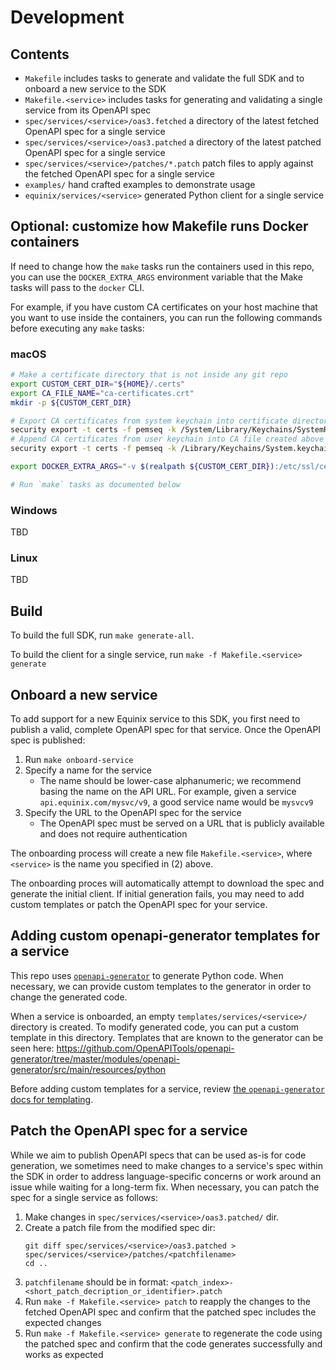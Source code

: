# Development

## Contents

- `Makefile` includes tasks to generate and validate the full SDK and to onboard a new service to the SDK
- `Makefile.<service>` includes tasks for generating and validating a single service from its OpenAPI spec
- `spec/services/<service>/oas3.fetched` a directory of the latest fetched OpenAPI spec for a single service
- `spec/services/<service>/oas3.patched` a directory of the latest patched OpenAPI spec for a single service
- `spec/services/<service>/patches/*.patch` patch files to apply against the fetched OpenAPI spec for a single service
- `examples/` hand crafted examples to demonstrate usage
- `equinix/services/<service>` generated Python client for a single service

## Optional: customize how Makefile runs Docker containers

If need to change how the `make` tasks run the containers used in this repo, you can use the `DOCKER_EXTRA_ARGS` environment variable that the Make tasks will pass to the `docker` CLI.

For example, if you have custom CA certificates on your host machine that you want to use inside the containers, you can run the following commands before executing any `make` tasks:

### macOS

```bash
# Make a certificate directory that is not inside any git repo
export CUSTOM_CERT_DIR="${HOME}/.certs"
export CA_FILE_NAME="ca-certificates.crt"
mkdir -p ${CUSTOM_CERT_DIR}

# Export CA certificates from system keychain into certificate directory
security export -t certs -f pemseq -k /System/Library/Keychains/SystemRootCertificates.keychain -o ${CUSTOM_CERT_DIR}/${CA_FILE_NAME}
# Append CA certificates from user keychain into CA file created above
security export -t certs -f pemseq -k /Library/Keychains/System.keychain >> $CUSTOM_CERT_DIR/${CA_FILE_NAME}

export DOCKER_EXTRA_ARGS="-v $(realpath ${CUSTOM_CERT_DIR}):/etc/ssl/certs"

# Run `make` tasks as documented below
```

### Windows

TBD

### Linux

TBD

## Build

To build the full SDK, run `make generate-all`.

To build the client for a single service, run `make -f Makefile.<service> generate`

## Onboard a new service

To add support for a new Equinix service to this SDK, you first need to publish a valid, complete OpenAPI spec for that service.  Once the OpenAPI spec is published:

1. Run `make onboard-service`
2. Specify a name for the service
    - The name should be lower-case alphanumeric; we recommend basing the name on the API URL.  For example, given a service `api.equinix.com/mysvc/v9`, a good service name would be `mysvcv9`
3. Specify the URL to the OpenAPI spec for the service
    - The OpenAPI spec must be served on a URL that is publicly available and does not require authentication

The onboarding process will create a new file `Makefile.<service>`, where `<service>` is the name you specified in (2) above.

The onboarding proces will automatically attempt to download the spec and generate the initial client. If initial generation fails, you may need to add custom templates or patch the OpenAPI spec for your service.

## Adding custom openapi-generator templates for a service

This repo uses [`openapi-generator`](https://github.com/OpenAPITools/openapi-generator) to generate Python code.  When necessary, we can provide custom templates to the generator in order to change the generated code.

When a service is onboarded, an empty `templates/services/<service>/` directory is created. To modify generated code, you can put a custom template in this directory.  Templates that are known to the generator can be seen here: https://github.com/OpenAPITools/openapi-generator/tree/master/modules/openapi-generator/src/main/resources/python

Before adding custom templates for a service, review [the `openapi-generator` docs for templating](https://openapi-generator.tech/docs/templating).

## Patch the OpenAPI spec for a service

While we aim to publish OpenAPI specs that can be used as-is for code generation, we sometimes need to make changes to a service's spec within the SDK in order to address language-specific concerns or work around an issue while waiting for a long-term fix.  When necessary, you can patch the spec for a single service as follows:

1. Make changes in ``spec/services/<service>/oas3.patched/`` dir.
2. Create a patch file from the modified spec dir:
   ```
   git diff spec/services/<service>/oas3.patched > spec/services/<service>/patches/<patchfilename>
   cd ..
   ```
3. ``patchfilename`` should be in format: ``<patch_index>-<short_patch_decription_or_identifier>.patch``
4. Run ``make -f Makefile.<service> patch`` to reapply the changes to the fetched OpenAPI spec and confirm that the patched spec includes the expected changes
5. Run `make -f Makefile.<service> generate` to regenerate the code using the patched spec and confirm that the code generates successfully and works as expected
